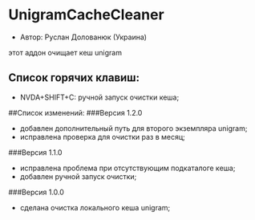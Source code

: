 # UnigramCacheCleaner

* Автор: Руслан Долованюк (Украина)

этот аддон очищает кеш unigram

## Список горячих клавиш:
* NVDA+SHIFT+C: ручной запуск очистки кеша;

##Список изменений:
###Версия 1.2.0
* добавлен дополнительный путь для второго экземпляра unigram;
* исправлена проверка для очистки раз в месяц;

###Версия 1.1.0
* исправлена проблема при отсутствующим подкаталоге кеша;
* добавлен ручной запуск очистки;

###Версия 1.0.0
* сделана очистка локального кеша unigram;
